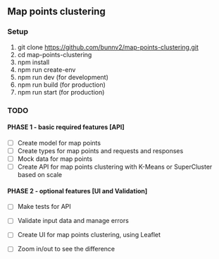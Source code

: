
## Map points clustering
### Setup
1. git clone https://github.com/bunnv2/map-points-clustering.git
2. cd map-points-clustering
3. npm install
4. npm run create-env
5. npm run dev (for development)
6. npm run build (for production)
7. npm run start (for production)

### TODO
#### PHASE 1 - basic required features [API]
- [ ] Create model for map points
- [ ] Create types for map points and requests and responses
- [ ] Mock data for map points
- [ ] Create API for map points clustering with K-Means or SuperCluster based on scale
#### PHASE 2 - optional features [UI and Validation]
- [ ] Make tests for API
- [ ] Validate input data and manage errors
- [ ] Create UI for map points clustering, using Leaflet
- [ ] Zoom in/out to see the difference


